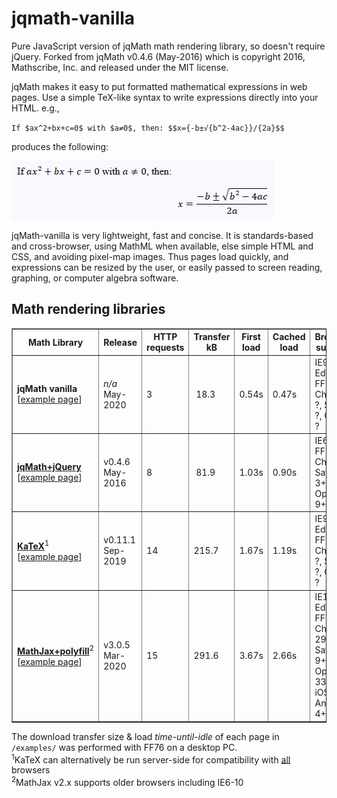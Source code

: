 # jqmath-vanilla
Pure JavaScript version of jqMath math rendering library, so doesn't require jQuery. 
Forked from jqMath v0.4.6 (May-2016) which is copyright 2016, Mathscribe, Inc. and released under the MIT license.

jqMath makes it easy to put formatted mathematical expressions in web pages. 
Use a simple TeX-like syntax to write expressions directly into your HTML. e.g.,

`If $ax^2+bx+c=0$ with $a≠0$, then: $$x={-b±√{b^2-4ac}}/{2a}$$`

produces the following:

![Example expression](examples/example.png)

jqMath-vanilla is very lightweight, fast and concise. It is standards-based and cross-browser, using MathML when available, else simple HTML and CSS, and avoiding pixel-map images. Thus pages load quickly, and expressions can be resized by the user, or easily passed to screen reading, graphing, or computer algebra software.

<h2>Math rendering libraries</h2>

<table border='1'>
<thead><tr><th>Math Library</th><th>Release</th><th>HTTP<br/>requests</th><th>Transfer<br/>kB</th><th>First<br/>load</th><th>Cached<br/>load</th><th>Browser support</th></tr></thead>
<tbody>
<tr><td><b>jqMath vanilla</b><br/>[<a href='https://sheffieldnick.github.io/jqmath-vanilla/examples/jqmath-vanilla.html'>example page</a>]</td><td><i>n/a</i><br/>May-2020</td>
    <td>3</td><td>&nbsp;18.3</td><td>0.54s</td><td>0.47s</td><td>IE9+, Edge, FF?, Chrome ?, Safari ?, Opera ?</td></tr>
<tr><td><b><a href='https://mathscribe.com/author/jqmath.html' target='_blank' title='jqMath homepage'>jqMath+jQuery</a></b><br/>[<a href='https://sheffieldnick.github.io/jqmath-vanilla/examples/jqmath-jquery.html'>example page</a>]</td><td>v0.4.6<br/>May-2016</td>
    <td>8</td><td>&nbsp;81.9</td><td>1.03s</td><td>0.90s</td><td>IE6+, FF2+, Chrome, Safari 3+, Opera 9+</td></tr>
<tr><td><b><a href='https://katex.org/' target='_blank' title='KaTeX homepage'>KaTeX</a></b><sup>1</sup><br/>[<a href='https://sheffieldnick.github.io/jqmath-vanilla/examples/katex.html'>example page</a>]</td><td>v0.11.1<br/>Sep-2019</td>
    <td>14</td><td>215.7</td><td>1.67s</td><td>1.19s</td><td>IE9+, Edge, FF?, Chrome ?, Safari ?, Opera ?</td></tr>
<tr><td><b><a href='https://www.mathjax.org/' target='_blank' title='MathJax homepage'>MathJax+polyfill</a></b><sup>2</sup><br/>[<a href='https://sheffieldnick.github.io/jqmath-vanilla/examples/mathjax.html'>example page</a>]</td><td>v3.0.5<br/>Mar-2020</td>
    <td>15</td><td>291.6</td><td>3.67s</td><td>2.66s</td><td>IE11+, Edge, FF38+, Chrome 29+, Safari 9+, Opera 33+, iOS 9+, Android 4+</td></tr>
</tbody>
</table>
The download transfer size &amp; load <i>time-until-idle</i> of each page in <code>/examples/</code> was performed with FF76 on a desktop PC.<br/>
<sup>1</sup>KaTeX can alternatively be run server-side for compatibility with <u>all</u> browsers<br/>
<sup>2</sup>MathJax v2.x supports older browsers including IE6-10

